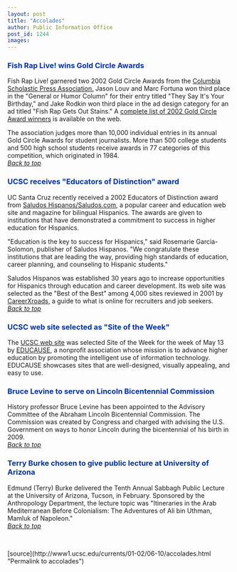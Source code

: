 ```yaml
---
layout: post
title: "Accolades"
author: Public Information Office
post_id: 1244
images:
---
```


<h3>
  <a name="Fish" id="Fish"></a><font color="#003399">Fish Rap Live! wins Gold Circle Awards</font>
</h3>
<p>
  Fish Rap Live! garnered two 2002 Gold Circle Awards from the <a href="http://www.columbia.edu/cu/cspa/">Columbia Scholastic Press Association.</a> Jason Louv and Marc Fortuna won third place in the "General or Humor Column" for their entry titled "They Say It's Your Birthday," and Jake Rodkin won third place in the ad design category for an ad titled "Fish Rap Gets Out Stains." A <a href="http://www.columbia.edu/cu/cspa/GoldCircleAwards.html">complete list of 2002 Gold Circle Award winners</a> is available on the web.
</p>
<p>
  The association judges more than 10,000 individual entries in its annual Gold Circle Awards for student journalists. More than 500 college students and 500 high school students receive awards in 77 categories of this competition, which originated in 1984.<font color="#003399"><br></font><a href="#Fish"><i>Back to top</i></a>
</p>
<h3>
  <a name="UCSC" id="UCSC"></a><font color="#003399">UCSC receives "Educators of Distinction" award</font>
</h3>
<p>
  UC Santa Cruz recently received a 2002 Educators of Distinction award from <a href="http://www.saludos.com/">Saludos Hispanos/Saludos.com</a>, a popular career and education web site and magazine for bilingual Hispanics. The awards are given to institutions that have demonstrated a commitment to success in higher education for Hispanics.
</p>
<p>
  "Education is the key to success for Hispanics," said Rosemarie Garcia-Solomon, publisher of Saludos Hispanos. "We congratulate these institutions that are leading the way, providing high standards of education, career planning, and counseling to Hispanic students."
</p>
<p>
  Saludos Hispanos was established 30 years ago to increase opportunities for Hispanics through education and career development. Its web site was selected as the "Best of the Best" among 4,000 sites reviewed in 2001 by <a href="http://www.careerxroads.com">CareerXroads,</a> a guide to what is online for recruiters and job seekers.<br>
  <a href="#Fish"><i>Back to top</i></a>
</p>
<h3>
  <a name="web" id="web"></a><font color="#003399">UCSC web site selected as "Site of the Week"</font>
</h3>
<p>
  The <a href="http://www.ucsc.edu">UCSC web site</a> was selected Site of the Week for the week of May 13 by <a href="http://www.educause.edu">EDUCAUSE,</a> a nonprofit association whose mission is to advance higher education by promoting the intelligent use of information technology. EDUCAUSE showcases sites that are well-designed, visually appealing, and easy to use.
</p>
<h3>
  <a name="Bruce" id="Bruce"></a><font color="#003399">Bruce Levine to serve on Lincoln Bicentennial Commission</font>
</h3>
<p>
  History professor Bruce Levine has been appointed to the Advisory Committee of the Abraham Lincoln Bicentennial Commission. The Commission was created by Congress and charged with advising the U.S. Government on ways to honor Lincoln during the bicentennial of his birth in 2009.<br>
  <a href="#Fish"><i>Back to top</i></a>
</p>
<h3>
  <a name="Terry" id="Terry"></a><font color="#003399">Terry Burke chosen to give public lecture at University of Arizona</font>
</h3>
<p>
  Edmund (Terry) Burke delivered the Tenth Annual Sabbagh Public Lecture at the University of Arizona, Tucson, in February. Sponsored by the Anthropology Department, the lecture topic was "Itineraries in the Arab Mediterranean Before Colonialism: The Adventures of Ali bin Uthman, Mamluk of Napoleon."<a href="#Undergraduates"><i><br></i></a><a href="#Fish"><i>Back to top</i></a>
</p>
<p>

</p>
<p>
  <br>
  </p>
[source](http://www1.ucsc.edu/currents/01-02/06-10/accolades.html "Permalink to accolades")
